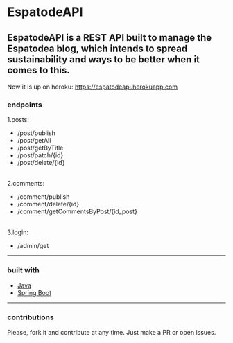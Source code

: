 # EspatodeAPI
EspatodeAPI is a REST API built to manage the Espatodea blog, which intends to spread sustainability and ways to be better when it comes to this.
 ---
 Now it is up on heroku: https://espatodeapi.herokuapp.com
 <br/>
### endpoints
1.posts:
  - /post/publish
  - /post/getAll
  - /post/getByTitle
  - /post/patch/{id}
  - /post/delete/{id}
  
<br/>2.comments:
  - /comment/publish
  - /comment/delete/{id}
  - /comment/getCommentsByPost/{id_post}
  
<br/>3.login:
  - /admin/get
  ---
### built with
  - [Java](https://www.java.com/pt_BR)
  - [Spring Boot](https://spring.io/)
---
### contributions
Please, fork it and contribute at any time. Just make a PR or open issues.
